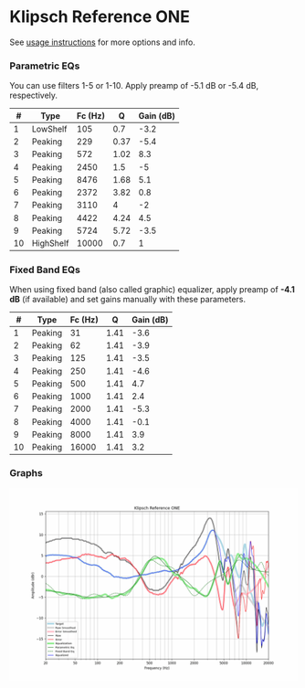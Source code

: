 # Klipsch Reference ONE
See [usage instructions](https://github.com/jaakkopasanen/AutoEq#usage) for more options and info.

### Parametric EQs
You can use filters 1-5 or 1-10. Apply preamp of -5.1 dB or -5.4 dB, respectively.

|   # | Type      |   Fc (Hz) |    Q |   Gain (dB) |
|-----|-----------|-----------|------|-------------|
|   1 | LowShelf  |       105 | 0.7  |        -3.2 |
|   2 | Peaking   |       229 | 0.37 |        -5.4 |
|   3 | Peaking   |       572 | 1.02 |         8.3 |
|   4 | Peaking   |      2450 | 1.5  |        -5   |
|   5 | Peaking   |      8476 | 1.68 |         5.1 |
|   6 | Peaking   |      2372 | 3.82 |         0.8 |
|   7 | Peaking   |      3110 | 4    |        -2   |
|   8 | Peaking   |      4422 | 4.24 |         4.5 |
|   9 | Peaking   |      5724 | 5.72 |        -3.5 |
|  10 | HighShelf |     10000 | 0.7  |         1   |

### Fixed Band EQs
When using fixed band (also called graphic) equalizer, apply preamp of **-4.1 dB** (if available) and set gains manually with these parameters.

|   # | Type    |   Fc (Hz) |    Q |   Gain (dB) |
|-----|---------|-----------|------|-------------|
|   1 | Peaking |        31 | 1.41 |        -3.6 |
|   2 | Peaking |        62 | 1.41 |        -3.9 |
|   3 | Peaking |       125 | 1.41 |        -3.5 |
|   4 | Peaking |       250 | 1.41 |        -4.6 |
|   5 | Peaking |       500 | 1.41 |         4.7 |
|   6 | Peaking |      1000 | 1.41 |         2.4 |
|   7 | Peaking |      2000 | 1.41 |        -5.3 |
|   8 | Peaking |      4000 | 1.41 |        -0.1 |
|   9 | Peaking |      8000 | 1.41 |         3.9 |
|  10 | Peaking |     16000 | 1.41 |         3.2 |

### Graphs
![](./Klipsch%20Reference%20ONE.png)
